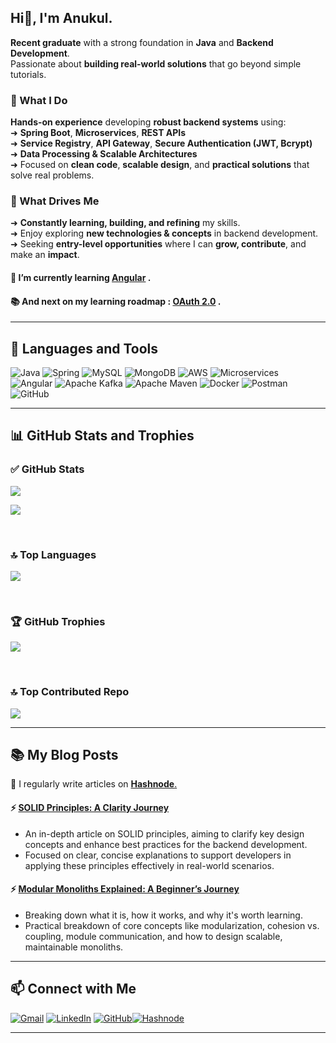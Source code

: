 ## Hi👋, I'm Anukul.
**Recent graduate** with a strong foundation in **Java** and **Backend Development**. <br>
Passionate about **building real-world solutions** that go beyond simple tutorials.

### 🚀 What I Do
**Hands-on experience** developing **robust backend systems** using: <br>
➜    **Spring Boot**, **Microservices**, **REST APIs**<br>
➜    **Service Registry**, **API Gateway**, **Secure Authentication (JWT, Bcrypt)** <br>
➜    **Data Processing & Scalable Architectures** <br>
➜    Focused on **clean code**, **scalable design**, and **practical solutions** that solve real problems.


### 🎯 What Drives Me

➜ **Constantly learning, building, and refining** my skills. <br>
➜ Enjoy exploring **new technologies & concepts** in backend development. <br>
➜ Seeking **entry-level opportunities** where I can **grow, contribute**, and make an **impact**.
<br>


#### 🌱 I’m currently learning [Angular](https://angular.dev/overview) .
#### 📚 And next on my learning roadmap : [OAuth 2.0](https://oauth.net/2/) .

---


## 🧰 Languages and Tools
![Java](https://img.shields.io/badge/java-%23ED8B00.svg?style=for-the-badge&logo=openjdk&logoColor=white)
![Spring](https://img.shields.io/badge/spring-%236DB33F.svg?style=for-the-badge&logo=spring&logoColor=white)
![MySQL](https://img.shields.io/badge/mysql-4479A1.svg?style=for-the-badge&logo=mysql&logoColor=white)
![MongoDB](https://img.shields.io/badge/MongoDB-%234ea94b.svg?style=for-the-badge&logo=mongodb&logoColor=white)
![AWS](https://img.shields.io/badge/AWS-%23FF9900.svg?style=for-the-badge&logo=amazon-aws&logoColor=white)
![Microservices](https://img.shields.io/badge/Microservices-0078D4?style=for-the-badge)
<br>
![Angular](https://img.shields.io/badge/angular-%23DD0031.svg?style=for-the-badge&logo=angular&logoColor=white)
![Apache Kafka](https://img.shields.io/badge/Apache%20Kafka-000?style=for-the-badge&logo=apachekafka)
![Apache Maven](https://img.shields.io/badge/Apache%20Maven-C71A36?style=for-the-badge&logo=Apache%20Maven&logoColor=white)
![Docker](https://img.shields.io/badge/docker-%230db7ed.svg?style=for-the-badge&logo=docker&logoColor=white)
![Postman](https://img.shields.io/badge/Postman-FF6C37?style=for-the-badge&logo=postman&logoColor=white)
![GitHub](https://img.shields.io/badge/github-%23121011.svg?style=for-the-badge&logo=github&logoColor=white)


---

## 📊 GitHub Stats and Trophies

### ✅ GitHub Stats
 [![](https://github-readme-stats-git-masterrstaa-rickstaa.vercel.app/api?username=dumbestprogrammer)](https://github.com/anuraghazra/github-readme-stats)

[](https://github-readme-stats.vercel.app/api?username=&theme=default_border=false&include_all_commits=true&count_private=false)


![](https://nirzak-streak-stats.vercel.app/?user=dumbestprogrammer&theme=default_border=false)


<br>

### 🔝 Top Languages

![](https://github-readme-stats.vercel.app/api/top-langs/?username=dumbestprogrammer&theme=default_border=false&include_all_commits=true&count_private=false&layout=compact)

<!--[![Top Langs](https://github-readme-stats-git-masterrstaa-rickstaa.vercel.app/api/top-langs/?username=dumbestprogrammer)](https://github.com/anuraghazra/github-readme-stats) -->

<br>



### 🏆 GitHub Trophies


![](https://github-profile-trophy.vercel.app/?username=dumbestprogrammer&theme=default_repocard&no-frame=true&no-bg=false&margin-w=4)

<br>

### 🔝 Top Contributed Repo
![](https://github-contributor-stats.vercel.app/api?username=dumbestprogrammer&limit=5&theme=default_repocard&combine_all_yearly_contributions=true)

---

## 📚 My Blog Posts 
📝 I regularly write articles on [**Hashnode**.](https://hashnode.com/@dumbestprogrammer)
<br>

#### ⚡ [SOLID Principles: A Clarity Journey](https://dumbestprogrammer.hashnode.dev/solid-principles-a-clarity-journey)
- An in-depth article on SOLID principles, aiming to clarify key design concepts and enhance best practices for the backend development. 
- Focused on clear, concise explanations to support developers in applying these principles effectively in real-world scenarios.

#### ⚡ [Modular Monoliths Explained: A Beginner’s Journey](https://dumbestprogrammer.hashnode.dev/modular-monoliths-explained-a-beginners-journey)
- Breaking down what it is, how it works, and why it's worth learning.
- Practical breakdown of core concepts like modularization, cohesion vs. coupling, module communication, and how to design scalable, maintainable monoliths.

---

## 📫 Connect with Me

[![Gmail](https://img.shields.io/badge/Gmail-D14836?style=for-the-badge&logo=gmail&logoColor=white)](mailto:anukulmaurya18@gmail.com)  [![LinkedIn](https://img.shields.io/badge/linkedin-%230077B5.svg?style=for-the-badge&logo=linkedin&logoColor=white)](https://www.linkedin.com/in/anukul-kumar-237aaa254/)  [![GitHub](https://img.shields.io/badge/github-%23121011.svg?style=for-the-badge&logo=github&logoColor=white)](https://github.com/dumbestprogrammer)[![Hashnode](https://img.shields.io/badge/Hashnode-2962FF?style=for-the-badge&logo=hashnode&logoColor=white)](https://dumbestprogrammer.hashnode.dev/)

---



